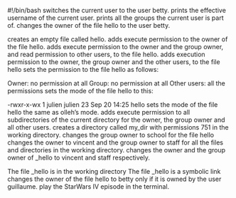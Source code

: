 #!/bin/bash
switches the current user to the user betty.
prints the effective username of the current user.
prints all the groups the current user is part of.
changes the owner of the file hello to the user betty.

creates an empty file called hello.
adds execute permission to the owner of the file hello.
adds execute permission to the owner and the group owner, and read permission to other users, to the file hello.
adds execution permission to the owner, the group owner and the other users, to the file hello
sets the permission to the file hello as follows:

Owner: no permission at all
Group: no permission at all
Other users: all the permissions
sets the mode of the file hello to this:

-rwxr-x-wx 1 julien julien 23 Sep 20 14:25 hello
sets the mode of the file hello the same as olleh’s mode.
adds execute permission to all subdirectories of the current directory for the owner, the group owner and all other users.
creates a directory called my_dir with permissions 751 in the working directory.
changes the group owner to school for the file hello
changes the owner to vincent and the group owner to staff for all the files and directories in the working directory.
changes the owner and the group owner of _hello to vincent and staff respectively.

The file _hello is in the working directory
The file _hello is a symbolic link
changes the owner of the file hello to betty only if it is owned by the user guillaume.
play the StarWars IV episode in the terminal.
